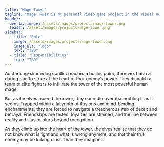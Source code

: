 ```yaml
---
title: "Mage Tower"
tagline: "Mage Tower is my personal video game project in the visual novel genre. This one-shot game experience lets players dive deep into a psychological thriller in a dark fantasy setting and go through neat and fully charged adventure making tough morally complicated and meaningful decisions that have a big impact on the ending."
header:
  overlay_image: /assets/images/projects/mage-tower.png
  teaser: /assets/images/projects/mage-tower.png
sidebar:
  - title: "Role"
    image: /assets/images/projects/mage-tower.png
    image_alt: "logo"
    text: "TBD"
  - title: "Responsibilities"
    text: "TBD"
---
```


As the long-simmering conflict reaches a boiling point, the elves hatch a daring plan to strike at the heart of their enemy's power. They dispatch a team of elite fighters to infiltrate the tower of the most powerful human mage.

But as the elves ascend the tower, they soon discover that nothing is as it seems. Trapped within a labyrinth of illusions and mind-bending enchantments, they are forced to navigate a treacherous web of deceit and betrayal. Friendships are tested, loyalties are strained, and the line between reality and illusion blurs beyond recognition.

As they climb up into the heart of the tower, the elves realize that they do not know what is right and what is wrong anymore, and that their true enemy may be lurking closer than they imagined.
